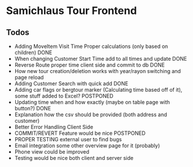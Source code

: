 # Samichlaus Tour Frontend

## Todos
- Adding MoveItem Visit Time Proper calculations (only based on children) DONE
- When changing Customer Start Time add to all times and update DONE
- Reverse Route proper time client side and commit to db DONE
- How new tour creation/deletion works with year/rayon switching and page reload
- Adding Customer Search with quick add DONE
- Adding car flags or bergtour marker (Calculating time based off of it), some stuff added to Excel? POSTPONED
- Updating time when and how exactly (maybe on table page with button?) DONE
- Explanation how the csv should be provided (both address and customer)
- Better Error Handling Client Side
- COMMIT/REVERT Feature would be nice POSTPONED
- PROPER TESTING external user to find bugs
- Email integration some other overview page for it (probably)
- Phone view could be improved
- Testing would be nice both client and server side
